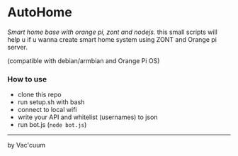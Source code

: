 # AutoHome
*Smart home base with orange pi, zont and nodejs.*
this small scripts will help u if u wanna create smart home system using ZONT and Orange pi server.

(compatible with debian/armbian and Orange Pi OS)

### How to use
- clone this repo
- run setup.sh with bash
- connect to local wifi
- write your API and whitelist (usernames) to json
- run bot.js (```node bot.js```)

---
by Vac'cuum
